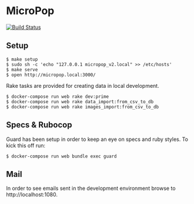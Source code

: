 # MicroPop

[![Build Status](https://travis-ci.com/carmenlogue/micropop_v2.svg?branch=master)](https://travis-ci.com/carmenlogue/micropop_v2)

## Setup

    $ make setup
    $ sudo sh -c 'echo "127.0.0.1 micropop_v2.local" >> /etc/hosts'
    $ make serve
    $ open http://micropop.local:3000/

Rake tasks are provided for creating data in local development.

    $ docker-compose run web rake dev:prime
    $ docker-compose run web rake data_import:from_csv_to_db
    $ docker-compose run web rake images_import:from_csv_to_db
     
## Specs & Rubocop
        
Guard has been setup in order to keep an eye on specs and ruby styles. To kick this off run:
        
    $ docker-compose run web bundle exec guard

## Mail

In order to see emails sent in the development environment browse to http://localhost:1080.
